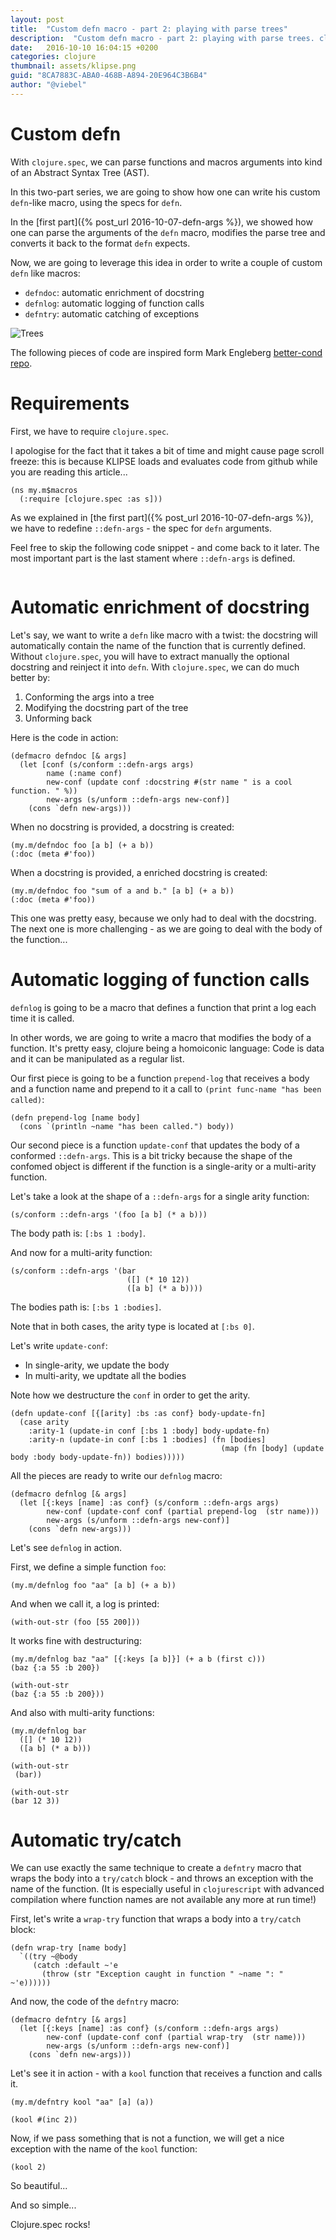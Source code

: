 ```yaml
---
layout: post
title:  "Custom defn macro - part 2: playing with parse trees"
description:  "Custom defn macro - part 2: playing with parse trees. clojure.spec live tutorial. ast. abstract syntax trees. grammars"
date:   2016-10-10 16:04:15 +0200
categories: clojure
thumbnail: assets/klipse.png
guid: "8CA7883C-ABA0-468B-A894-20E964C3B6B4"
author: "@viebel"
---
```


# Custom defn

With `clojure.spec`, we can parse functions and macros arguments into kind of an Abstract Syntax Tree (AST).

In this two-part series, we are going to show how one can write his custom `defn`-like macro, using the specs for `defn`.


In the [first part]({% post_url 2016-10-07-defn-args %}), we showed how one can parse the arguments of the `defn` macro, modifies the parse tree and converts it back to the format `defn` expects.

Now, we are going to leverage this idea in order to write a couple of custom `defn` like macros:

- `defndoc`: automatic enrichment of docstring
- `defnlog`: automatic logging of function calls
- `defntry`: automatic catching of exceptions


![Trees](/assets/trees.jpg)

The following pieces of code are inspired form Mark Engleberg [better-cond repo](https://github.com/Engelberg/better-cond).


# Requirements

First, we have to require `clojure.spec`.

I apologise for the fact that it takes a bit of time and might cause page scroll freeze: this is because KLIPSE loads and evaluates code from github while you are reading this article...


~~~klipse
(ns my.m$macros
  (:require [clojure.spec :as s]))
~~~

As we explained in [the first part]({% post_url 2016-10-07-defn-args %}), we have to redefine `::defn-args` - the spec for `defn` arguments.

Feel free to skip the following code snippet - and come back to it later. The most important part is the last stament where `::defn-args` is defined.

<pre>
<code class="language-klipse" data-gist-id="viebel/ab64ed95820af42b366889a872dc28ac"></code></pre>


# Automatic enrichment of docstring

Let's say, we want to write a `defn` like macro with a twist: the docstring will automatically contain the name of the function that is currently defined. Without `clojure.spec`, you will have to extract manually the optional docstring and reinject it into `defn`. With `clojure.spec`, we can do much better by:

1. Conforming the args into a tree
2. Modifying the docstring part of the tree
3. Unforming back

Here is the code in action:

~~~klipse
(defmacro defndoc [& args]
  (let [conf (s/conform ::defn-args args)
        name (:name conf)
        new-conf (update conf :docstring #(str name " is a cool function. " %))
        new-args (s/unform ::defn-args new-conf)]
    (cons `defn new-args)))
~~~

When no docstring is provided, a docstring is created:

~~~klipse
(my.m/defndoc foo [a b] (+ a b))
(:doc (meta #'foo))
~~~

When a docstring is provided, a enriched docstring is created:

~~~klipse
(my.m/defndoc foo "sum of a and b." [a b] (+ a b))
(:doc (meta #'foo))
~~~

This one was pretty easy, because we only had to deal with the docstring. The next one is more challenging - as we are going to deal with the body of the function...

# Automatic logging of function calls

`defnlog` is going to be a macro that defines a function that print a log each time it is called.

In other words, we are going to write a macro that modifies the body of a function. It's pretty easy, clojure being a homoiconic language: Code is data and it can be manipulated as a regular list.

Our first piece is going to be a function `prepend-log` that receives a body and a function name and prepend to it a call to `(print func-name "has been called)`:

~~~klipse
(defn prepend-log [name body]
  (cons `(println ~name "has been called.") body))
~~~

Our second piece is a function `update-conf` that updates the body of a conformed `::defn-args`. This is a bit tricky because the shape of the confomed object is different if the function is a single-arity or a multi-arity function.

Let's take a look at the shape of a `::defn-args` for a single arity function:

~~~klipse
(s/conform ::defn-args '(foo [a b] (* a b)))
~~~

The body path is: `[:bs 1 :body]`.

And now for a multi-arity function:

~~~klipse
(s/conform ::defn-args '(bar 
                          ([] (* 10 12))
                          ([a b] (* a b))))
~~~

The bodies path is: `[:bs 1 :bodies]`.

Note that in both cases, the arity type is located at `[:bs 0]`.

Let's write `update-conf`: 

- In single-arity, we update the body
- In multi-arity, we updtate all the bodies 

Note how we destructure the `conf` in order to get the arity.

~~~klipse
(defn update-conf [{[arity] :bs :as conf} body-update-fn]
  (case arity
    :arity-1 (update-in conf [:bs 1 :body] body-update-fn)
    :arity-n (update-in conf [:bs 1 :bodies] (fn [bodies]
                                               (map (fn [body] (update body :body body-update-fn)) bodies)))))
~~~

All the pieces are ready to write our `defnlog` macro:

~~~klipse  
(defmacro defnlog [& args]
  (let [{:keys [name] :as conf} (s/conform ::defn-args args)
        new-conf (update-conf conf (partial prepend-log  (str name)))
        new-args (s/unform ::defn-args new-conf)]
    (cons `defn new-args)))
~~~

Let's see `defnlog` in action.

First, we define a simple function `foo`:

~~~klipse
(my.m/defnlog foo "aa" [a b] (+ a b))
~~~

And when we call it, a log is printed:

~~~klipse
(with-out-str (foo [55 200]))
~~~

It works fine with destructuring:

~~~klipse
(my.m/defnlog baz "aa" [{:keys [a b]}] (+ a b (first c)))
(baz {:a 55 :b 200})
~~~

~~~klipse
(with-out-str 
(baz {:a 55 :b 200}))
~~~

And also with multi-arity functions:

~~~klipse
(my.m/defnlog bar 
  ([] (* 10 12))
  ([a b] (* a b)))

(with-out-str
 (bar))
~~~

~~~klipse
(with-out-str
(bar 12 3))
~~~

# Automatic try/catch

We can use exactly the same technique to create a `defntry` macro that wraps the body into a `try/catch` block - and throws an exception with the name of the function. (It is especially useful in `clojurescript` with advanced compilation where function names are not available any more at run time!)

First, let's write a `wrap-try` function that wraps a body into a `try/catch` block:

~~~klipse
(defn wrap-try [name body]
  `((try ~@body
     (catch :default ~'e
       (throw (str "Exception caught in function " ~name ": " ~'e))))))
~~~

And now, the code of the `defntry` macro:

~~~klipse
(defmacro defntry [& args]
  (let [{:keys [name] :as conf} (s/conform ::defn-args args)
        new-conf (update-conf conf (partial wrap-try  (str name)))
        new-args (s/unform ::defn-args new-conf)]
    (cons `defn new-args)))
~~~

Let's see it in action - with a `kool` function that receives a function and calls it.

~~~klipse
(my.m/defntry kool "aa" [a] (a))
~~~

~~~klipse
(kool #(inc 2))
~~~

Now, if we pass something that is not a function, we will get a nice exception with the name of the `kool` function:

~~~klipse
(kool 2)
~~~

So beautiful...

And so simple...

Clojure.spec rocks!
